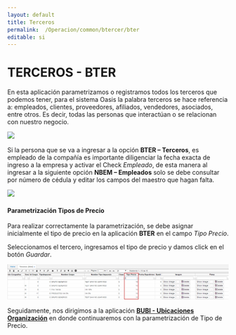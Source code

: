```yaml
---
layout: default
title: Terceros
permalink:  /Operacion/common/btercer/bter
editable: si
---
```


# TERCEROS - BTER


En esta aplicación parametrizamos o registramos todos los terceros que podemos tener, para el sistema Oasis la palabra terceros se hace referencia a: empleados, clientes, proveedores, afiliados, vendedores, asociados, entre otros. Es decir, todas las personas que interactúan o se relacionan con nuestro negocio.


![](bter1.png)


Si la persona que se va a ingresar a la opción **BTER – Terceros**, es empleado de la compañía es importante diligenciar la fecha exacta de ingreso a la empresa y activar el Check _Empleado_, de esta manera al ingresar a la siguiente opción **NBEM – Empleados** solo se debe consultar por número de cédula y editar los campos del maestro que hagan falta.

![](bter2.png)

#### Parametrización Tipos de Precio

Para realizar correctamente la parametrización, se debe asignar inicialmente el tipo de precio en la aplicación **BTER** en el campo _Tipo Precio_.  

Seleccionamos el tercero, ingresamos el tipo de precio y damos click en el botón _Guardar_.  

![](bter3.png)

Seguidamente, nos dirigimos a la aplicación [**BUBI - Ubicaciones Organización**](http://docs.oasiscom.com/Operacion/common/borgan/bubi) en donde continuaremos con la parametrización de Tipo de Precio.

